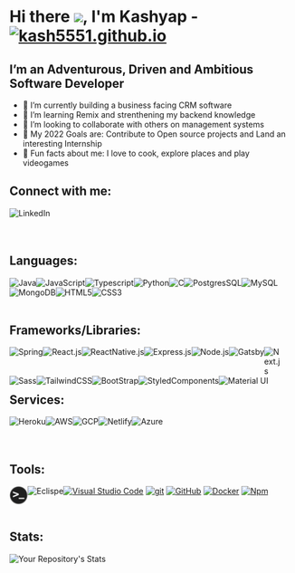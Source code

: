 # Hi there <img src="https://media.giphy.com/media/hvRJCLFzcasrR4ia7z/giphy.gif" width="25px">, I'm Kashyap - [<img alt="kash5551.github.io" src="https://img.shields.io/website-up-down-green-red/http/monip.org.svg" />][website]

## I’m an Adventurous, Driven and Ambitious Software Developer

- 🔭 I’m currently building a business facing CRM software
- 🌱 I’m learning Remix and strenthening my backend knowledge
- 💞️ I’m looking to collaborate with others on management systems
- 🥅 My 2022 Goals are: Contribute to Open source projects and Land an interesting Internship
- 👀 Fun facts about me: I love to cook, explore places and play videogames

## Connect with me:

[<img align="left" alt="LinkedIn" src="https://img.shields.io/badge/LinkedIn-0077B5?style=for-the-badge&logo=linkedin&logoColor=white" />][linkedin]

<br />
<br />
<br />

## Languages:

<img align="left" alt="Java" src="https://img.shields.io/badge/Java-ED8B00?style=for-the-badge&logo=java&logoColor=white"/>
<img align="left" alt="JavaScript" src="https://img.shields.io/badge/JavaScript-F7DF1E?style=for-the-badge&logo=javascript&logoColor=black" />
<img align="left" alt="Typescript" src="https://img.shields.io/badge/TypeScript-007ACC?style=for-the-badge&logo=typescript&logoColor=white"/>
<img align="left" alt="Python" src="https://img.shields.io/badge/Python-14354C?style=for-the-badge&logo=python&logoColor=white" />
<img align="left" alt="C" src="https://img.shields.io/badge/C-00599C?style=for-the-badge&logo=c&logoColor=white" />
<img align="left" alt="PostgresSQL" src="https://img.shields.io/badge/PostgreSQL-316192?style=for-the-badge&logo=postgresql&logoColor=white" />
<img align="left" alt="MySQL" src="https://img.shields.io/badge/MySQL-00000F?style=for-the-badge&logo=mysql&logoColor=white" />
<img align="left" alt="MongoDB" src="https://img.shields.io/badge/MongoDB-4EA94B?style=for-the-badge&logo=mongodb&logoColor=white" />
<img align="left" alt="HTML5" src="https://img.shields.io/badge/HTML5-E34F26?style=for-the-badge&logo=html5&logoColor=white" />
<img align="left" alt="CSS3" src="https://img.shields.io/badge/CSS3-1572B6?style=for-the-badge&logo=css3&logoColor=white" />

<br />
<br />
<br />

## Frameworks/Libraries:

<img align="left" alt="Spring" src="https://img.shields.io/badge/Spring-6DB33F?style=for-the-badge&logo=spring&logoColor=white" />
<img align="left" alt="React.js" src="https://img.shields.io/badge/React-20232A?style=for-the-badge&logo=react&logoColor=61DAFB" />
<img align="left" alt="ReactNative.js" src="https://img.shields.io/badge/React_Native-20232A?style=for-the-badge&logo=react&logoColor=61DAFB" />
<img align="left" alt="Express.js" src="https://img.shields.io/badge/Express.js-404D59?style=for-the-badge" />
<img align="left" alt="Node.js" src="https://img.shields.io/badge/Node.js-43853D?style=for-the-badge&logo=node.js&logoColor=white" />
<img align="left" alt="Gatsby" src="https://img.shields.io/badge/Gatsby-663399?style=for-the-badge&logo=gatsby&logoColor=white" />
<img align="left" alt="Next.js" width="32px" src="https://cdn.jsdelivr.net/npm/simple-icons@v6/icons/nextdotjs.svg"/>
<img align="left" alt="Sass" src="https://img.shields.io/badge/Sass-CC6699?style=for-the-badge&logo=sass&logoColor=white" />
<img align="left" alt="TailwindCSS" src="https://img.shields.io/badge/Tailwind_CSS-38B2AC?style=for-the-badge&logo=tailwind-css&logoColor=white"/>
<img align="left" alt="BootStrap" src="https://img.shields.io/badge/Bootstrap-563D7C?style=for-the-badge&logo=bootstrap&logoColor=white" />
<img align="left" alt="StyledComponents" src="https://img.shields.io/badge/styled--components-DB7093?style=for-the-badge&logo=styled-components&logoColor=white" />
<img align="left" alt="Material UI" src="https://img.shields.io/badge/Material--UI-0081CB?style=for-the-badge&logo=material-ui&logoColor=white" />

<br />
<br />
<br />

## Services:

<img align="left" alt="Heroku" src="https://img.shields.io/badge/Heroku-430098?style=for-the-badge&logo=heroku&logoColor=white" />
<img align="left" alt="AWS" src="https://img.shields.io/badge/Amazon_AWS-232F3E?style=for-the-badge&logo=amazon-aws&logoColor=white" />
<img align="left" alt="GCP" src="https://img.shields.io/badge/Google_Cloud-4285F4?style=for-the-badge&logo=google-cloud&logoColor=white" />
<img align="left" alt="Netlify" src="https://img.shields.io/badge/Netlify-00C7B7?style=for-the-badge&logo=netlify&logoColor=white" />
<img align="left" alt="Azure" src="https://img.shields.io/badge/Microsoft_Azure-0089D6?style=for-the-badge&logo=microsoft-azure&logoColor=white" />

<br />
<br />
<br />

## Tools:

[![Visual Studio Code](https://img.shields.io/badge/--007ACC?logo=visual%20studio%20code&logoColor=ffffff)](https://code.visualstudio.com/)
[![git](https://badgen.net/badge/icon/git?icon=git&label)](https://git-scm.com)
[![GitHub](https://badgen.net/badge/icon/github?icon=github&label)](https://github.com)
<img align="left" alt="Terminal" width="32px" src="https://raw.githubusercontent.com/github/explore/80688e429a7d4ef2fca1e82350fe8e3517d3494d/topics/terminal/terminal.png" />
<img align="left" alt="Eclispe" src="https://badgen.net/badge/icon/eclipse?icon=eclipse&label"/>
[![Docker](https://badgen.net/badge/icon/docker?icon=docker&label)](https://https://docker.com/)
[![Npm](https://badgen.net/badge/icon/npm?icon=npm&label)](https://https://npmjs.com/)

<br />

## Stats:

![Your Repository's Stats](https://github-readme-stats.vercel.app/api?username=kashyap5551&show_icons=true)

[website]: https://kashyap5551.github.io
[linkedin]: https://www.linkedin.com/in/kashyap-patel-65045315b/
